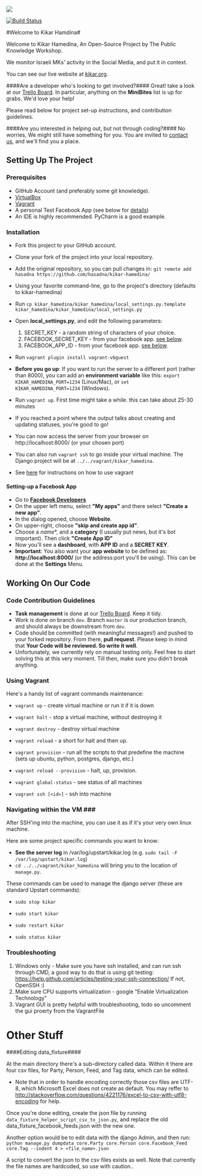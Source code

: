 
![](https://github.com/hasadna/kikar-hamedina/blob/dev/kikar_hamedina/static/media/kikar_hamedina_logo.png)

[![Build Status](https://travis-ci.org/hasadna/kikar-hamedina.svg?branch=master)](https://travis-ci.org/hasadna/kikar-hamedina)

#Welcome to Kikar Hamdina#

Welcome to Kikar Hamedina, An Open-Source Project by The Public Knowledge Workshop.
 
We monitor Israeli MKs' activity in the Social Media, and put it in context.

You can see our live website at [kikar.org](http://www.kikar.org).


####Are a developer who's looking to get involved?####
Great! take a look at our [Trello Board](https://trello.com/b/gJFDhaJa/kikar-hamedina). In particular, 
anything on the **MiniBites** list is up for grabs. We'd love your help!

Please read below for project set-up instructions, and contribution guidelines.


####Are you interested in helping out, but not through coding?####
No worries, We might still have something for you. You are invited to 
<a href="mailto:yotammanor@gmail.com?subject='I Want to Help with Kikar Hamedina'">contact us</a>, and we'll find you a place.

## Setting Up The Project ##

### Prerequisites ###

* GitHub Account (and preferably some git knowledge).
* [VirtualBox](https://www.virtualbox.org/wiki/Downloads)
* [Vagrant](https://www.vagrantup.com/downloads.html)
* A personal Test Facebook App (see below for [details](#fb-app-instruction))
* An IDE is highly recommended. PyCharm is a good example.

### Installation ###

* Fork this project to your GitHub account.
* Clone your fork of the project into your local repository.
* Add the original repository, so you can pull changes in: `git remote add hasadna https://github.com/hasadna/kikar-hamedina/`
* Using your favorite command-line, go to the project's directory (defaults to kikar-hamedina)
* Run `cp kikar_hamedina/kikar_hamedina/local_settings.py.template kikar_hamedina/kikar_hamedina/local_settings.py`
* Open **local_settings.py**, and edit the following parameters:

  1. SECRET_KEY - a random string of characters of your choice.
  2. FACEBOOK_SECRET_KEY - from your facebook app. [see below](#fb-app-instruction).
  3. FACEBOOK_APP_ID  - from your facebook app. [see below](#fb-app-instruction).

* Run `vagrant plugin install vagrant-vbguest`


* **Before you go up**: If you want to run the server to a different port (rather than 8000), you can add an 
**environment variable** like this: `export KIKAR_HAMEDINA_PORT=1234` (Linux/Mac),  or `set KIKAR_HAMEDINA_PORT=1234` (Windows).  

* Run `vagrant up`. First time might take a while. this can take about 25-30 minutes

* If you reached a point where the output talks about creating and updating statuses, you're good to go!

* You can now access the server from your browser on http://localhost:8000/ (or your chosen port)

* You can also run `vagrant ssh` to go inside your virtual machine. The Django project will be 
at `../../vagrant/kikar_hamedina`.

* See [here](#vagrant-instructions) for instructions on how to use vagrant

#### Setting-up a Facebook App <a name="fb-app-instruction"></a> ####

* Go to **[Facebook Developers](https://developers.facebook.com/)**
* On the upper left menu, select **"My apps"** and there select **"Create a new app"**.
* In the dialog opened, choose **Website**.
* On upper-right, choose **"skip and create app id"**.
* Choose a *name**, and a **category** (I usually put news, but it's bot important). Then click **"Create App ID"**
* Now you'll see a **dashboard**, with **APP ID** and a **SECRET KEY**.
* **Important**: You also want your **app website** to be defined as: **http://localhost:8000/** (or the address:port you'll
 be using). This can be done at the **Settings** Menu.


## Working On Our Code ##

### Code Contribution Guidelines ###
 
 * **Task management** is done at our [Trello Board](https://trello.com/b/gJFDhaJa/kikar-hamedina). Keep it tidy.
 * Work is done on branch `dev`. Branch `master` is our production branch, and should always be downstream from `dev`.
 * Code should be committed (with meaningful messages!) and pushed to your forked repository. From there, 
 **pull request**. Please keep in mind that **Your Code will be reviewed. So write it well**.
 * Unfortunately, we currently rely on manual testing only. Feel free to start solving this at this very moment. Till then, make sure you didn't break anything.
 
### Using Vagrant <a name="vagrant-instructions"></a> ###

Here's a handy list of vagrant commands maintenance:

* `vagrant up` - create virtual machine or run it if it is down

* `vagrant halt` - stop a virtual machine, without destroying it

* `vagrant destroy` - destroy virtual machine

* `vagrant reload` - a short for halt and then up.

* `vagrant provision` - run all the scripts to that predefine the machine (sets up ubuntu, python, postgres, django, etc.)

* `vagrant reload --provision` - halt, up, provision.

* `vagrant global-status` - see status of all machines

* `vagrant ssh [<id>]`  - ssh into machine


### Navigating within the VM <a name="vagrant-instructions"></a>###

After SSH'ing into the machine, you can use it as if it's your very own linux machine.

Here are some project specific commands you want to know:
* **See the server log** in /var/log/upstart/kikar.log (e.g. ``sudo tail -F /var/log/upstart/kikar.log``)
* `cd ../../vagrant/kikar_hamedina` will bring you to the location of `manage.py`.

These commands can be used to manage the django server (these are standard Upstart commands):

* `sudo stop kikar`

* `sudo start kikar`

* `sudo restart kikar`

* `sudo status kikar`


### Troubleshooting ###
1. Windows only - Make sure you have ssh installed, and can run ssh through CMD, a good way to do that is using git	testing: https://help.github.com/articles/testing-your-ssh-connection/
	If not, OpenSSH :)
2. Make sure CPU supports virtualization - google "Enable Virtualization Technology"
3. Vagrant GUI is pretty helpful with troubleshooting, todo so uncomment the gui proerty from the VagrantFile

# Other Stuff #
####Editing data_fixture####

At the main directory there's a sub-directory called data. Within it there are four csv files, 
for Party, Person, Feed, and Tag data, which can be edited.

* Note that in order to handle encoding correctly those csv files are UTF-8, which Microsoft Excel does not create as
 default. You may reffer to http://stackoverflow.com/questions/4221176/excel-to-csv-with-utf8-encoding for help.

Once you're done editing, create the json file by running ``data_fixture_helper_script_csv_to_json.py``, and replace 
the old data_fixture_facebook_feeds.json with the new one.

Another option would be to edit data with the django Admin, and then run:
``python manage.py dumpdata core.Party core.Person core.Facebook_Feed core.Tag --indent 4 > <file_name>.json``

A script to convert the json to the csv files exists as well. Note that currently the file names are hardcoded, 
so use with caution..
